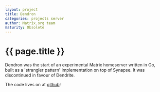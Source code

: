 ```yaml
---
layout: project
title: Dendron
categories: projects server
author: Matrix.org team
maturity: Obsolete
---
```


# {{ page.title }}
Dendron was the start of an experimental Matrix homeserver written in Go, built as a 'strangler pattern' implementation on top of Synapse.  It was discontinued in favour of Dendrite.

The code lives on at [github](https://github.com/matrix-org/dendron)!
